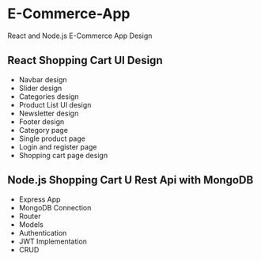 # E-Commerce-App

React and Node.js E-Commerce App Design 

## React Shopping Cart UI Design
- Navbar  design
- Slider design
- Categories design
- Product List UI design
- Newsletter design
- Footer design
- Category page
- Single product page
- Login and register page
- Shopping cart page design


## Node.js Shopping Cart U Rest Api with MongoDB

- Express App
- MongoDB Connection
- Router
- Models
- Authentication
- JWT Implementation
- CRUD